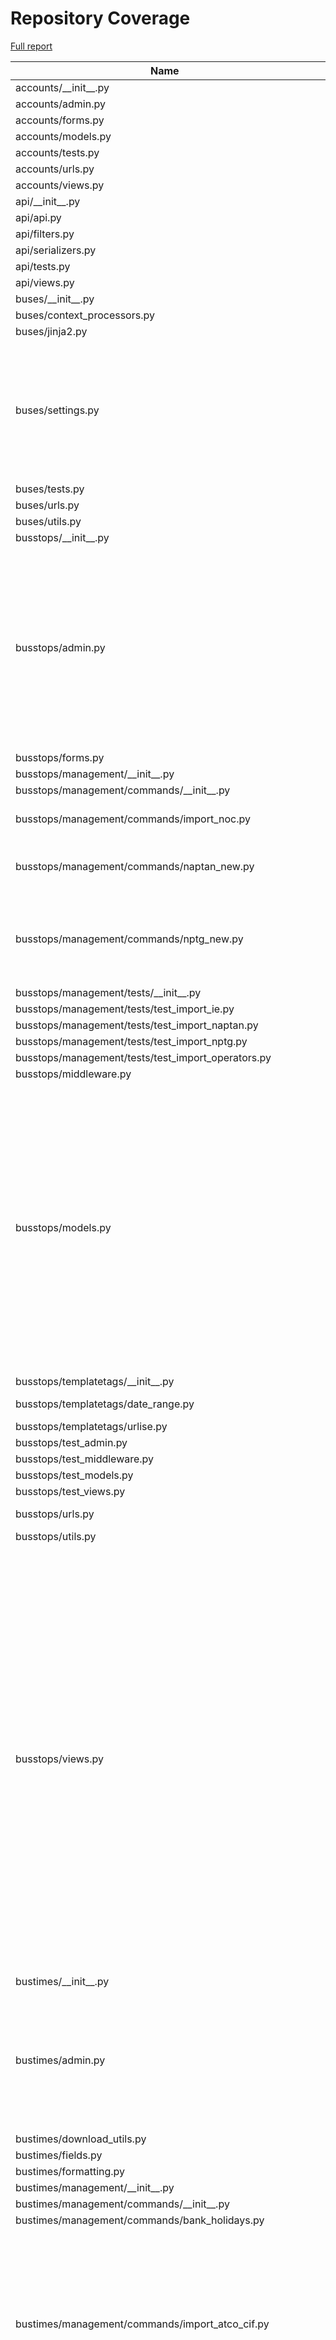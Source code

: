 # Repository Coverage

[Full report](https://htmlpreview.github.io/?https://github.com/jclgoodwin/bustimes.org/blob/python-coverage-comment-action-data/htmlcov/index.html)

| Name                                                            |    Stmts |     Miss |   Cover |   Missing |
|---------------------------------------------------------------- | -------: | -------: | ------: | --------: |
| accounts/\_\_init\_\_.py                                        |        0 |        0 |    100% |           |
| accounts/admin.py                                               |       41 |        0 |    100% |           |
| accounts/forms.py                                               |       50 |        0 |    100% |           |
| accounts/models.py                                              |       25 |        0 |    100% |           |
| accounts/tests.py                                               |      103 |        0 |    100% |           |
| accounts/urls.py                                                |        4 |        0 |    100% |           |
| accounts/views.py                                               |       62 |        1 |     98% |       110 |
| api/\_\_init\_\_.py                                             |        0 |        0 |    100% |           |
| api/api.py                                                      |       11 |        0 |    100% |           |
| api/filters.py                                                  |       62 |        5 |     92% |     57-61 |
| api/serializers.py                                              |      111 |        0 |    100% |           |
| api/tests.py                                                    |        9 |        0 |    100% |           |
| api/views.py                                                    |       93 |        0 |    100% |           |
| buses/\_\_init\_\_.py                                           |        0 |        0 |    100% |           |
| buses/context\_processors.py                                    |        7 |        0 |    100% |           |
| buses/jinja2.py                                                 |       36 |        2 |     94% |    40, 61 |
| buses/settings.py                                               |      121 |       30 |     75% |94-102, 122, 141-149, 205, 224-232, 249-265, 317 |
| buses/tests.py                                                  |        5 |        0 |    100% |           |
| buses/urls.py                                                   |        6 |        0 |    100% |           |
| buses/utils.py                                                  |       17 |        0 |    100% |           |
| busstops/\_\_init\_\_.py                                        |        0 |        0 |    100% |           |
| busstops/admin.py                                               |      318 |       16 |     95% |102-108, 183, 242-250, 332-333, 379, 454, 458, 507, 540, 584, 588, 612, 616 |
| busstops/forms.py                                               |       46 |        0 |    100% |           |
| busstops/management/\_\_init\_\_.py                             |        0 |        0 |    100% |           |
| busstops/management/commands/\_\_init\_\_.py                    |        0 |        0 |    100% |           |
| busstops/management/commands/import\_noc.py                     |      128 |        3 |     98% |155, 184, 243 |
| busstops/management/commands/naptan\_new.py                     |      143 |        5 |     97% |38, 91, 142, 202, 247 |
| busstops/management/commands/nptg\_new.py                       |       94 |        7 |     93% |148, 158, 163, 169-170, 172-173 |
| busstops/management/tests/\_\_init\_\_.py                       |        0 |        0 |    100% |           |
| busstops/management/tests/test\_import\_ie.py                   |       63 |        0 |    100% |           |
| busstops/management/tests/test\_import\_naptan.py               |       67 |        0 |    100% |           |
| busstops/management/tests/test\_import\_nptg.py                 |       31 |        0 |    100% |           |
| busstops/management/tests/test\_import\_operators.py            |       64 |        0 |    100% |           |
| busstops/middleware.py                                          |       28 |        7 |     75% |     29-43 |
| busstops/models.py                                              |      627 |       25 |     96% |275, 321, 423, 460, 510, 536, 626, 665, 759, 823, 865-869, 874, 885, 904-905, 973, 985-989, 1047, 1089, 1104, 1141 |
| busstops/templatetags/\_\_init\_\_.py                           |        0 |        0 |    100% |           |
| busstops/templatetags/date\_range.py                            |       25 |        3 |     88% | 9, 22, 28 |
| busstops/templatetags/urlise.py                                 |       16 |        0 |    100% |           |
| busstops/test\_admin.py                                         |       52 |        0 |    100% |           |
| busstops/test\_middleware.py                                    |       10 |        0 |    100% |           |
| busstops/test\_models.py                                        |      143 |        0 |    100% |           |
| busstops/test\_views.py                                         |      270 |        0 |    100% |           |
| busstops/urls.py                                                |       20 |        2 |     90% |   136-138 |
| busstops/utils.py                                               |       11 |        0 |    100% |           |
| busstops/views.py                                               |      634 |       42 |     93% |114, 470, 496, 535, 721, 739, 803-806, 808, 940-945, 958, 1035, 1063-1064, 1069-1070, 1078-1087, 1238, 1279-1283, 1326, 1405, 1435-1436, 1440-1443, 1595, 1607-1608, 1613, 1625-1626 |
| bustimes/\_\_init\_\_.py                                        |        0 |        0 |    100% |           |
| bustimes/admin.py                                               |      106 |       15 |     86% |57, 60-61, 67, 70-71, 74-75, 132-136, 159, 167, 180, 183, 194 |
| bustimes/download\_utils.py                                     |       32 |        0 |    100% |           |
| bustimes/fields.py                                              |       31 |        1 |     97% |        12 |
| bustimes/formatting.py                                          |       19 |        0 |    100% |           |
| bustimes/management/\_\_init\_\_.py                             |        0 |        0 |    100% |           |
| bustimes/management/commands/\_\_init\_\_.py                    |        0 |        0 |    100% |           |
| bustimes/management/commands/bank\_holidays.py                  |       52 |        1 |     98% |       102 |
| bustimes/management/commands/import\_atco\_cif.py               |      235 |       25 |     89% |28-35, 40, 43-44, 66, 198, 200, 203, 205, 213, 219, 283, 316-321, 361-362, 429 |
| bustimes/management/commands/import\_bod\_timetables.py         |      268 |       24 |     91% |46, 95, 99, 102-105, 110, 115-116, 136, 167, 177, 188, 257, 267-271, 287-289, 312, 328-329, 345 |
| bustimes/management/commands/import\_gtfs.py                    |      237 |       23 |     90% |77, 81, 131-132, 144, 151, 223, 225, 285-286, 288-289, 325-326, 332-333, 337-340, 348-350, 419 |
| bustimes/management/commands/import\_gtfs\_ember.py             |      103 |        6 |     94% |73-74, 89, 132, 137, 173 |
| bustimes/management/commands/import\_gtfs\_flixbus.py           |      144 |        3 |     98% |75, 142, 208 |
| bustimes/management/commands/import\_ni.py                      |       31 |        0 |    100% |           |
| bustimes/management/commands/import\_passenger.py               |      118 |       35 |     70% |51-54, 56-58, 102, 112-118, 146-179 |
| bustimes/management/commands/import\_tnds.py                    |       43 |        0 |    100% |           |
| bustimes/management/commands/import\_transxchange.py            |      771 |       77 |     90% |83, 95, 141-142, 289, 368, 371-385, 414, 546, 588-589, 626-627, 629-630, 653-654, 664, 672-673, 731, 742, 778, 804, 808-810, 864-868, 929, 933, 935, 948-953, 990-991, 1002, 1019, 1027, 1029-1032, 1055, 1082, 1121, 1152-1153, 1180-1182, 1189, 1194-1195, 1206, 1211, 1224, 1249, 1283-1284, 1319-1320, 1389 |
| bustimes/management/tests/\_\_init\_\_.py                       |        0 |        0 |    100% |           |
| bustimes/management/tests/test\_bank\_holidays.py               |       20 |        0 |    100% |           |
| bustimes/management/tests/test\_import\_atco\_cif.py            |       70 |        0 |    100% |           |
| bustimes/management/tests/test\_import\_bod.py                  |      241 |        0 |    100% |           |
| bustimes/management/tests/test\_import\_gtfs.py                 |      103 |        0 |    100% |           |
| bustimes/management/tests/test\_import\_gtfs\_ember\_flixbus.py |       78 |        0 |    100% |           |
| bustimes/management/tests/test\_import\_ni.py                   |       21 |        0 |    100% |           |
| bustimes/management/tests/test\_import\_passenger.py            |       23 |        0 |    100% |           |
| bustimes/management/tests/test\_import\_transxchange.py         |      742 |        0 |    100% |           |
| bustimes/management/tests/test\_tnds.py                         |       19 |        0 |    100% |           |
| bustimes/models.py                                              |      326 |        7 |     98% |103, 203, 361, 364, 393, 430, 464 |
| bustimes/tests.py                                               |      130 |        0 |    100% |           |
| bustimes/timetables.py                                          |      637 |       53 |     92% |62, 102-115, 144, 226-237, 268-269, 341-344, 356, 369-374, 388, 407, 482, 485, 501-504, 506, 533, 642-657, 743-744, 815, 961-963 |
| bustimes/urls.py                                                |        3 |        0 |    100% |           |
| bustimes/utils.py                                               |      195 |       11 |     94% |219, 245-247, 267-268, 336, 353-354, 366, 402 |
| bustimes/views.py                                               |      372 |       75 |     80% |161-175, 184-186, 194-203, 205-213, 220, 242, 332, 341, 377, 383, 463, 567, 591-593, 610, 614-642, 670-681, 690-696 |
| departures/\_\_init\_\_.py                                      |        0 |        0 |    100% |           |
| departures/avl.py                                               |       12 |        1 |     92% |        14 |
| departures/gtfsr.py                                             |       91 |        2 |     98% |   91, 111 |
| departures/live.py                                              |      134 |       14 |     90% |44, 59, 61, 63, 80-85, 145, 156, 168, 182 |
| departures/sources.py                                           |      216 |       33 |     85% |30, 54, 59, 63, 96, 112, 122, 125-127, 137-144, 149-150, 164-165, 173-174, 241, 309, 384, 388-389, 395-396, 399, 407 |
| departures/test\_gtfsr\_trip\_updates.py                        |       45 |        0 |    100% |           |
| departures/test\_gtfsr\_vehicle\_positions.py                   |       33 |        0 |    100% |           |
| departures/test\_live.py                                        |      111 |        0 |    100% |           |
| disruptions/\_\_init\_\_.py                                     |        0 |        0 |    100% |           |
| disruptions/admin.py                                            |       26 |        1 |     96% |        53 |
| disruptions/models.py                                           |       72 |        5 |     93% |43, 72, 96, 104, 114 |
| disruptions/siri\_sx.py                                         |      122 |       14 |     89% |58, 78, 90-93, 104-105, 136, 146-150 |
| disruptions/test\_siri\_sx.py                                   |       48 |        0 |    100% |           |
| disruptions/test\_tfl\_disruptions.py                           |       34 |        0 |    100% |           |
| disruptions/tests.py                                            |       16 |        0 |    100% |           |
| disruptions/tfl\_disruptions.py                                 |       91 |        2 |     98% |    49, 85 |
| disruptions/urls.py                                             |        3 |        0 |    100% |           |
| disruptions/views.py                                            |        9 |        0 |    100% |           |
| fares/\_\_init\_\_.py                                           |        0 |        0 |    100% |           |
| fares/admin.py                                                  |       37 |        2 |     95% |    26, 29 |
| fares/forms.py                                                  |       26 |        3 |     88% | 18, 41-42 |
| fares/management/commands/\_\_init\_\_.py                       |        0 |        0 |    100% |           |
| fares/management/commands/import\_netex\_fares.py               |      353 |       59 |     83% |28, 69-70, 121, 128-130, 223-224, 323, 367-368, 449, 528-535, 555, 564-565, 583-588, 595-632, 652-653, 663-664, 670-679 |
| fares/management/commands/mytrip\_ticketing.py                  |       38 |        3 |     92% | 15, 44-45 |
| fares/models.py                                                 |      176 |        8 |     95% |60, 142, 217, 222, 245-246, 250-251 |
| fares/mytrip.py                                                 |       53 |        4 |     92% |35, 49-50, 73 |
| fares/test\_mytrip.py                                           |       40 |        0 |    100% |           |
| fares/tests.py                                                  |       79 |        0 |    100% |           |
| fares/urls.py                                                   |        3 |        0 |    100% |           |
| fares/views.py                                                  |       44 |        0 |    100% |           |
| manage.py                                                       |        6 |        0 |    100% |           |
| transxchange/\_\_init\_\_.py                                    |        0 |        0 |    100% |           |
| transxchange/test\_txc.py                                       |       23 |        0 |    100% |           |
| transxchange/txc.py                                             |      480 |       18 |     96% |48, 119, 166, 226, 254, 300-307, 374, 376, 420, 441, 503, 536-537, 692, 723 |
| vehicles/\_\_init\_\_.py                                        |        0 |        0 |    100% |           |
| vehicles/admin.py                                               |      249 |       34 |     86% |32, 60, 87, 89, 182-183, 192, 205-206, 222, 251, 254, 277, 283, 285, 287, 290, 319, 335, 341, 402-417, 430, 443, 460, 503-505 |
| vehicles/apps.py                                                |        6 |        0 |    100% |           |
| vehicles/context\_processors.py                                 |       14 |        0 |    100% |           |
| vehicles/fields.py                                              |       23 |        0 |    100% |           |
| vehicles/filters.py                                             |       20 |        0 |    100% |           |
| vehicles/form\_fields.py                                        |       15 |        0 |    100% |           |
| vehicles/forms.py                                               |       94 |        3 |     97% |130, 168, 206 |
| vehicles/management/\_\_init\_\_.py                             |        0 |        0 |    100% |           |
| vehicles/management/commands/\_\_init\_\_.py                    |        0 |        0 |    100% |           |
| vehicles/management/commands/import\_aircoach.py                |        6 |        0 |    100% |           |
| vehicles/management/commands/import\_bod\_avl.py                |      466 |       54 |     88% |51, 129, 145, 155-156, 199-202, 205-208, 251, 267, 282-283, 305-323, 377, 383, 437, 443, 458-459, 506-519, 548, 557-558, 577, 606, 636, 754, 829, 833 |
| vehicles/management/commands/import\_bushub.py                  |       72 |       14 |     81% |16-17, 21-22, 25-26, 37, 40, 56-57, 66, 76, 95, 103 |
| vehicles/management/commands/import\_edinburgh.py               |       72 |        4 |     94% |83, 87-90, 97 |
| vehicles/management/commands/import\_gtfsr\_ember.py            |       87 |        6 |     93% |81-82, 105-107, 123 |
| vehicles/management/commands/import\_gtfsr\_ie.py               |      104 |        6 |     94% |71, 98, 145, 154, 161, 165 |
| vehicles/management/commands/import\_live\_jersey.py            |       35 |        0 |    100% |           |
| vehicles/management/commands/import\_megabus.py                 |      118 |       29 |     75% |38-40, 42-43, 46-47, 64, 72-75, 79-82, 119-122, 125, 145-146, 148-149, 151-152, 162, 173 |
| vehicles/management/commands/import\_natexp.py                  |        6 |        0 |    100% |           |
| vehicles/management/commands/import\_nx.py                      |      100 |       16 |     84% |84-86, 88-89, 107-112, 132-137, 154-155 |
| vehicles/management/commands/import\_polar.py                   |       75 |       25 |     67% |13-14, 25, 28, 33-39, 45-47, 51, 61-62, 65, 79-82, 85, 98, 105 |
| vehicles/management/commands/import\_stagecoach\_avl.py         |       94 |       15 |     84% |105, 116-127, 155, 162, 167-168, 179-185, 207-215 |
| vehicles/management/commands/siri\_vm\_subscribe.py             |       26 |        7 |     73% |     27-55 |
| vehicles/management/import\_live\_vehicles.py                   |      283 |       59 |     79% |38, 51-67, 80, 121, 130, 136-138, 162, 177, 181, 190-193, 202, 215, 223, 228, 232-233, 235-236, 241-242, 256-262, 294-295, 336, 339-340, 354-355, 370-371, 375, 398-399, 406-410, 427, 437-439 |
| vehicles/management/tests/\_\_init\_\_.py                       |        0 |        0 |    100% |           |
| vehicles/management/tests/test\_bod\_avl.py                     |      311 |        0 |    100% |           |
| vehicles/management/tests/test\_bushub.py                       |       48 |        0 |    100% |           |
| vehicles/management/tests/test\_edinburgh.py                    |       51 |        0 |    100% |           |
| vehicles/management/tests/test\_import\_live\_jersey.py         |       31 |        0 |    100% |           |
| vehicles/management/tests/test\_import\_nx.py                   |       77 |        0 |    100% |           |
| vehicles/management/tests/test\_polar.py                        |       33 |        0 |    100% |           |
| vehicles/management/tests/test\_siri\_post.py                   |       40 |        0 |    100% |           |
| vehicles/management/tests/test\_stagecoach\_avl.py              |       33 |        0 |    100% |           |
| vehicles/management/tests/test\_stats.py                        |       24 |        0 |    100% |           |
| vehicles/models.py                                              |      503 |       35 |     93% |75, 191, 216, 282, 301, 307, 379, 385, 436, 457, 572-573, 586, 594, 611-613, 621-622, 625-626, 631-632, 657, 678-682, 733-736, 791, 800, 811 |
| vehicles/rtpi.py                                                |       76 |        1 |     99% |        28 |
| vehicles/signals.py                                             |       11 |        0 |    100% |           |
| vehicles/tasks.py                                               |      132 |       20 |     85% |80, 85, 95, 102-105, 108, 110, 119, 132, 136-137, 155, 169, 182-183, 237-238, 241 |
| vehicles/test\_models.py                                        |       62 |        0 |    100% |           |
| vehicles/test\_schedule\_adherence.py                           |       75 |        0 |    100% |           |
| vehicles/tests.py                                               |      439 |        0 |    100% |           |
| vehicles/time\_aware\_polyline.py                               |       56 |       28 |     50% |18, 36, 49, 54, 57, 87-98, 106-120 |
| vehicles/urls.py                                                |        4 |        0 |    100% |           |
| vehicles/utils.py                                               |      128 |        6 |     95% |41-42, 155, 167-168, 172 |
| vehicles/views.py                                               |      592 |       60 |     90% |344-345, 396, 423, 438-439, 458-459, 485-486, 511-516, 521-522, 553, 571-572, 574, 579, 595-596, 614-633, 713-714, 721, 735, 843, 845, 847, 852, 897-898, 910-912, 999, 1002-1003, 1013, 1029-1034, 1075-1076, 1122, 1183-1221 |
| vosa/\_\_init\_\_.py                                            |        0 |        0 |    100% |           |
| vosa/admin.py                                                   |       36 |        0 |    100% |           |
| vosa/management/commands/\_\_init\_\_.py                        |        0 |        0 |    100% |           |
| vosa/management/commands/import\_vosa.py                        |      162 |        3 |     98% |25-26, 206 |
| vosa/models.py                                                  |       75 |        0 |    100% |           |
| vosa/tests.py                                                   |       60 |        0 |    100% |           |
| vosa/urls.py                                                    |        3 |        0 |    100% |           |
| vosa/views.py                                                   |       57 |        0 |    100% |           |
|                                                       **TOTAL** | **16228** | **1098** | **93%** |           |


## Setup coverage badge

Below are examples of the badges you can use in your main branch `README` file.

### Direct image

[![Coverage badge](https://raw.githubusercontent.com/jclgoodwin/bustimes.org/python-coverage-comment-action-data/badge.svg)](https://htmlpreview.github.io/?https://github.com/jclgoodwin/bustimes.org/blob/python-coverage-comment-action-data/htmlcov/index.html)

This is the one to use if your repository is private or if you don't want to customize anything.

### [Shields.io](https://shields.io) Json Endpoint

[![Coverage badge](https://img.shields.io/endpoint?url=https://raw.githubusercontent.com/jclgoodwin/bustimes.org/python-coverage-comment-action-data/endpoint.json)](https://htmlpreview.github.io/?https://github.com/jclgoodwin/bustimes.org/blob/python-coverage-comment-action-data/htmlcov/index.html)

Using this one will allow you to [customize](https://shields.io/endpoint) the look of your badge.
It won't work with private repositories. It won't be refreshed more than once per five minutes.

### [Shields.io](https://shields.io) Dynamic Badge

[![Coverage badge](https://img.shields.io/badge/dynamic/json?color=brightgreen&label=coverage&query=%24.message&url=https%3A%2F%2Fraw.githubusercontent.com%2Fjclgoodwin%2Fbustimes.org%2Fpython-coverage-comment-action-data%2Fendpoint.json)](https://htmlpreview.github.io/?https://github.com/jclgoodwin/bustimes.org/blob/python-coverage-comment-action-data/htmlcov/index.html)

This one will always be the same color. It won't work for private repos. I'm not even sure why we included it.

## What is that?

This branch is part of the
[python-coverage-comment-action](https://github.com/marketplace/actions/python-coverage-comment)
GitHub Action. All the files in this branch are automatically generated and may be
overwritten at any moment.